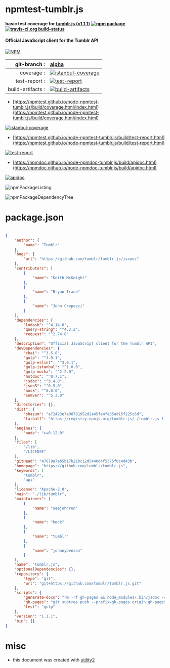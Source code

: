 # npmtest-tumblr.js

#### basic test coverage for  [tumblr.js (v1.1.1)](https://github.com/tumblr/tumblr.js)  [![npm package](https://img.shields.io/npm/v/npmtest-tumblr.js.svg?style=flat-square)](https://www.npmjs.org/package/npmtest-tumblr.js) [![travis-ci.org build-status](https://api.travis-ci.org/npmtest/node-npmtest-tumblr.js.svg)](https://travis-ci.org/npmtest/node-npmtest-tumblr.js)

#### Official JavaScript client for the Tumblr API

[![NPM](https://nodei.co/npm/tumblr.js.png?downloads=true&downloadRank=true&stars=true)](https://www.npmjs.com/package/tumblr.js)

| git-branch : | [alpha](https://github.com/npmtest/node-npmtest-tumblr.js/tree/alpha)|
|--:|:--|
| coverage : | [![istanbul-coverage](https://npmtest.github.io/node-npmtest-tumblr.js/build/coverage.badge.svg)](https://npmtest.github.io/node-npmtest-tumblr.js/build/coverage.html/index.html)|
| test-report : | [![test-report](https://npmtest.github.io/node-npmtest-tumblr.js/build/test-report.badge.svg)](https://npmtest.github.io/node-npmtest-tumblr.js/build/test-report.html)|
| build-artifacts : | [![build-artifacts](https://npmtest.github.io/node-npmtest-tumblr.js/glyphicons_144_folder_open.png)](https://github.com/npmtest/node-npmtest-tumblr.js/tree/gh-pages/build)|

- [https://npmtest.github.io/node-npmtest-tumblr.js/build/coverage.html/index.html](https://npmtest.github.io/node-npmtest-tumblr.js/build/coverage.html/index.html)

[![istanbul-coverage](https://npmtest.github.io/node-npmtest-tumblr.js/build/screenCapture.buildCi.browser.%252Ftmp%252Fbuild%252Fcoverage.lib.html.png)](https://npmtest.github.io/node-npmtest-tumblr.js/build/coverage.html/index.html)

- [https://npmtest.github.io/node-npmtest-tumblr.js/build/test-report.html](https://npmtest.github.io/node-npmtest-tumblr.js/build/test-report.html)

[![test-report](https://npmtest.github.io/node-npmtest-tumblr.js/build/screenCapture.buildCi.browser.%252Ftmp%252Fbuild%252Ftest-report.html.png)](https://npmtest.github.io/node-npmtest-tumblr.js/build/test-report.html)

- [https://npmdoc.github.io/node-npmdoc-tumblr.js/build/apidoc.html](https://npmdoc.github.io/node-npmdoc-tumblr.js/build/apidoc.html)

[![apidoc](https://npmdoc.github.io/node-npmdoc-tumblr.js/build/screenCapture.buildCi.browser.%252Ftmp%252Fbuild%252Fapidoc.html.png)](https://npmdoc.github.io/node-npmdoc-tumblr.js/build/apidoc.html)

![npmPackageListing](https://npmtest.github.io/node-npmtest-tumblr.js/build/screenCapture.npmPackageListing.svg)

![npmPackageDependencyTree](https://npmtest.github.io/node-npmtest-tumblr.js/build/screenCapture.npmPackageDependencyTree.svg)



# package.json

```json

{
    "author": {
        "name": "Tumblr"
    },
    "bugs": {
        "url": "https://github.com/tumblr/tumblr.js/issues"
    },
    "contributors": [
        {
            "name": "Keith McKnight"
        },
        {
            "name": "Bryan Irace"
        },
        {
            "name": "John Crepezzi"
        }
    ],
    "dependencies": {
        "lodash": "^4.14.0",
        "query-string": "^4.2.2",
        "request": "^2.74.0"
    },
    "description": "Official JavaScript client for the Tumblr API",
    "devDependencies": {
        "chai": "^3.5.0",
        "gulp": "^3.9.1",
        "gulp-eslint": "^3.0.1",
        "gulp-istanbul": "^1.0.0",
        "gulp-mocha": "^2.2.0",
        "hotdoc": "^0.7.1",
        "jsdoc": "^3.4.0",
        "json5": "^0.5.0",
        "nock": "^8.0.0",
        "semver": "^5.3.0"
    },
    "directories": {},
    "dist": {
        "shasum": "a72423e7a08781952d2a45fe4fa35ed15f225c6d",
        "tarball": "https://registry.npmjs.org/tumblr.js/-/tumblr.js-1.1.1.tgz"
    },
    "engines": {
        "node": ">=0.12.0"
    },
    "files": [
        "/lib",
        "/LICENSE"
    ],
    "gitHead": "47679a7ab5b17b21bc12d5440d4f5375f0c4d43b",
    "homepage": "https://github.com/tumblr/tumblr.js",
    "keywords": [
        "tumblr",
        "api"
    ],
    "license": "Apache-2.0",
    "main": "./lib/tumblr",
    "maintainers": [
        {
            "name": "seejohnrun"
        },
        {
            "name": "kmck"
        },
        {
            "name": "tumblr"
        },
        {
            "name": "johnnybenson"
        }
    ],
    "name": "tumblr.js",
    "optionalDependencies": {},
    "repository": {
        "type": "git",
        "url": "git+https://github.com/tumblr/tumblr.js.git"
    },
    "scripts": {
        "generate-docs": "rm -rf gh-pages && node_modules/.bin/jsdoc -c jsdoc.json",
        "gh-pages": "git subtree push --prefix=gh-pages origin gh-pages",
        "test": "gulp"
    },
    "version": "1.1.1",
    "bin": {}
}
```



# misc
- this document was created with [utility2](https://github.com/kaizhu256/node-utility2)
